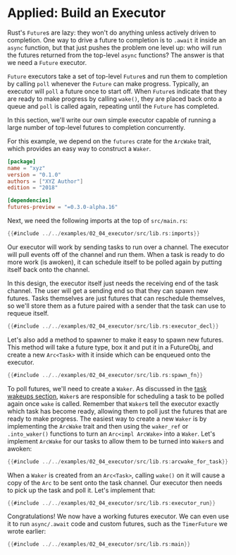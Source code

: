 # Applied: Build an Executor

Rust's `Future`s are lazy: they won't do anything unless actively driven to
completion. One way to drive a future to completion is to `.await` it inside
an `async` function, but that just pushes the problem one level up: who will
run the futures returned from the top-level `async` functions? The answer is
that we need a `Future` executor.

`Future` executors take a set of top-level `Future`s and run them to completion
by calling `poll` whenever the `Future` can make progress. Typically, an
executor will `poll` a future once to start off. When `Future`s indicate that
they are ready to make progress by calling `wake()`, they are placed back
onto a queue and `poll` is called again, repeating until the `Future` has
completed.

In this section, we'll write our own simple executor capable of running a large
number of top-level futures to completion concurrently.

For this example, we depend on the `futures` crate for the `ArcWake` trait,
which provides an easy way to construct a `Waker`.

```toml
[package]
name = "xyz"
version = "0.1.0"
authors = ["XYZ Author"]
edition = "2018"

[dependencies]
futures-preview = "=0.3.0-alpha.16"
```

Next, we need the following imports at the top of `src/main.rs`:

```rust
{{#include ../../examples/02_04_executor/src/lib.rs:imports}}
```

Our executor will work by sending tasks to run over a channel. The executor
will pull events off of the channel and run them. When a task is ready to
do more work (is awoken), it can schedule itself to be polled again by
putting itself back onto the channel.

In this design, the executor itself just needs the receiving end of the task
channel. The user will get a sending end so that they can spawn new futures.
Tasks themselves are just futures that can reschedule themselves, so we'll
store them as a future paired with a sender that the task can use to requeue
itself.

```rust
{{#include ../../examples/02_04_executor/src/lib.rs:executor_decl}}
```

Let's also add a method to spawner to make it easy to spawn new futures.
This method will take a future type, box it and put it in a FutureObj,
and create a new `Arc<Task>` with it inside which can be enqueued onto the
executor.

```rust
{{#include ../../examples/02_04_executor/src/lib.rs:spawn_fn}}
```

To poll futures, we'll need to create a `Waker`.
As discussed in the [task wakeups section], `Waker`s are responsible
for scheduling a task to be polled again once `wake` is called. Remember that
`Waker`s tell the executor exactly which task has become ready, allowing
them to poll just the futures that are ready to make progress. The easiest way
to create a new `Waker` is by implementing the `ArcWake` trait and then using
the `waker_ref` or `.into_waker()` functions to turn an `Arc<impl ArcWake>`
into a `Waker`. Let's implement `ArcWake` for our tasks to allow them to be
turned into `Waker`s and awoken:

```rust
{{#include ../../examples/02_04_executor/src/lib.rs:arcwake_for_task}}
```

When a `Waker` is created from an `Arc<Task>`, calling `wake()` on it will
cause a copy of the `Arc` to be sent onto the task channel. Our executor then
needs to pick up the task and poll it. Let's implement that:

```rust
{{#include ../../examples/02_04_executor/src/lib.rs:executor_run}}
```

Congratulations! We now have a working futures executor. We can even use it
to run `async/.await` code and custom futures, such as the `TimerFuture` we
wrote earlier:

```rust
{{#include ../../examples/02_04_executor/src/lib.rs:main}}
```

[task wakeups section]: ./03_wakeups.md
